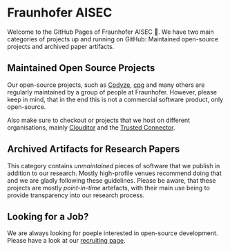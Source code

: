 # Fraunhofer AISEC

Welcome to the GitHub Pages of Fraunhofer AISEC 👋. We have two main categories of projects up and running on GitHub: Maintained open-source projects and archived paper artifacts.

## Maintained Open Source Projects

Our open-source projects, such as [Codyze](http://github.com/Fraunhofer-AISEC/codyze), [cpg](http://github.com/Fraunhofer-AISEC/cpg) and many others are regularly maintained by a group of people at Fraunhofer. However, please keep in mind, that in the end this is not a commercial software product, only open-source.

Also make sure to checkout or projects that we host on different organisations, mainly [Clouditor](http://github.com/clouditor/clouditor) and the [Trusted Connector](https://github.com/industrial-data-space/trusted-connector).

## Archived Artifacts for Research Papers

This category contains *unmaintained* pieces of software that we publish in addition to our research. Mostly high-profile venues recommend doing that and we are gladly following these guidelines. Please be aware, that these projects are mostly *point-in-time* artefacts, with their main use being to provide transparency into our research process.

## Looking for a Job?

We are always looking for poeple interested in open-source development. Please have a look at our [recruiting page](https://www.aisec.fraunhofer.de/de/jobs.html).
